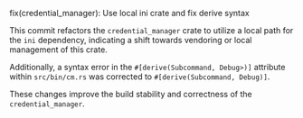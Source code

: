 fix(credential_manager): Use local ini crate and fix derive syntax

This commit refactors the `credential_manager` crate to utilize a local path for the `ini` dependency, indicating a shift towards vendoring or local management of this crate.

Additionally, a syntax error in the `#[derive(Subcommand, Debug>)]` attribute within `src/bin/cm.rs` was corrected to `#[derive(Subcommand, Debug)]`.

These changes improve the build stability and correctness of the `credential_manager`.